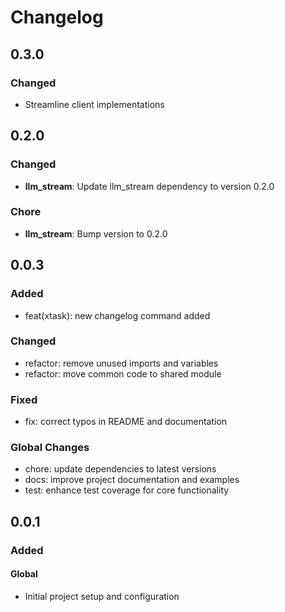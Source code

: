 # Changelog

## 0.3.0

### Changed

- Streamline client implementations

## 0.2.0

### Changed

- **llm_stream**: Update llm_stream dependency to version 0.2.0

### Chore

- **llm_stream**: Bump version to 0.2.0

## 0.0.3

### Added

- feat(xtask): new changelog command added

### Changed

- refactor: remove unused imports and variables
- refactor: move common code to shared module

### Fixed

- fix: correct typos in README and documentation

### Global Changes

- chore: update dependencies to latest versions
- docs: improve project documentation and examples
- test: enhance test coverage for core functionality

[0.0.3]: https://github.com/username/repo/compare/0.0.2...0.0.3

## 0.0.1

### Added

#### Global

- Initial project setup and configuration

